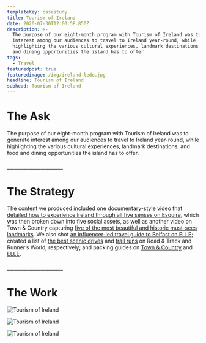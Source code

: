 ```yaml
---
templateKey: casestudy
title: Tourism of Ireland
date: 2020-07-30T12:00:58.850Z
description: >-
  The purpose of our eight-month program with Tourism of Ireland was to generate
  interest among our audiences to travel to Ireland year-round, while
  highlighting the various cultural experiences, landmark destinations, and food
  and dining opportunities the island has to offer.
tags:
  - Travel
featuredpost: true
featuredimage: /img/ireland-lede.jpg
headline: Tourism of Ireland
subhead: Tourism of Ireland
---
```

# **The Ask**

The purpose of our eight-month program with Tourism of Ireland was to generate interest among our audiences to travel to Ireland year-round, while highlighting the various cultural experiences, landmark destinations, and food and dining opportunities the island has to offer.

###### \_\_\_\_\_\_\_\_\_\_\_\_\_\_\_\_\_\_\_\_\_\__

# **The Strategy**

The content we produced included one documentary-style video that [detailed how to experience Ireland through all five senses on Esquire](https://www.esquire.com/lifestyle/a27483495/ireland-travel-guide/), which was then broken down into five social assets, as well as another video on Town & Country capturing [five of the most beautiful and historic must-sees landmarks](https://www.townandcountrymag.com/leisure/a27346001/five-amazing-destinations-in-ireland/). We also shot [an influencer-led travel guide to Belfast on ELLE](https://www.elle.com/life-love/a28005284/belfast-travel-guide/); created a list of [the best scenic drives](https://www.roadandtrack.com/car-culture/travel/a26027746/the-most-scenic-drives-in-ireland/) and [trail runs](https://www.runnersworld.com/races-places/g26027030/best-running-trails-ireland-dublin-kerry/) on Road & Track and Runner’s World, respectively; and packing guides on [Town & Country](https://www.townandcountrymag.com/style/fashion-trends/a26023743/ireland-travel-packing-tips/) and [ELLE](https://www.elle.com/culture/g25778437/what-to-pack-for-a-trip-to-ireland/).

###### \_\_\_\_\_\_\_\_\_\_\_\_\_\_\_\_\_\_\_\_\_\__

# **The Work**

![Tourism of Ireland](/img/esq-ireland.jpg "2")

![Tourism of Ireland](/img/elle-ireland.jpg "3")

![Tourism of Ireland](/img/download.png "4")
